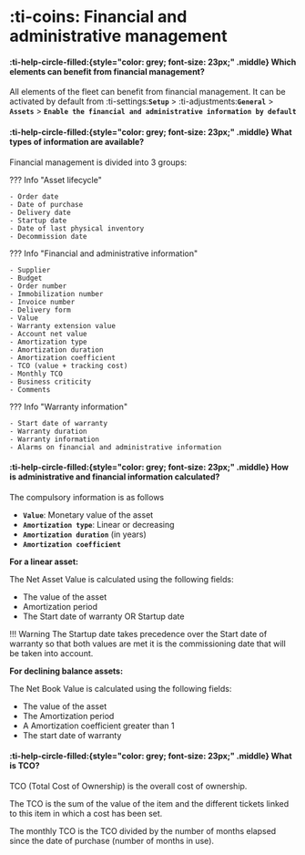# :ti-coins: Financial and administrative management

#### :ti-help-circle-filled:{style="color: grey; font-size: 23px;" .middle} Which elements can benefit from financial management?

All elements of the fleet can benefit from financial management. It can be activated by default from :ti-settings:**`Setup`** > :ti-adjustments:**`General`** > **`Assets`** > **`Enable the financial and administrative information by default`**

#### :ti-help-circle-filled:{style="color: grey; font-size: 23px;" .middle} What types of information are available?

Financial management is divided into 3 groups:

??? Info "Asset lifecycle"

```
- Order date
- Date of purchase
- Delivery date
- Startup date
- Date of last physical inventory
- Decommission date
```

??? Info "Financial and administrative information"

```
- Supplier
- Budget
- Order number
- Immobilization number
- Invoice number
- Delivery form
- Value
- Warranty extension value
- Account net value
- Amortization type
- Amortization duration
- Amortization coefficient
- TCO (value + tracking cost)
- Monthly TCO
- Business criticity
- Comments
```

??? Info "Warranty information"

```
- Start date of warranty
- Warranty duration
- Warranty information
- Alarms on financial and administrative information
```

#### :ti-help-circle-filled:{style="color: grey; font-size: 23px;" .middle} How is administrative and financial information calculated?

The compulsory information is as follows

* **`Value`**: Monetary value of the asset
* **`Amortization type`**: Linear or decreasing
* **`Amortization duration`** (in years)
* **`Amortization coefficient`**

**For a linear asset:**

The Net Asset Value is calculated using the following fields:

* The value of the asset
* Amortization period
* The Start date of warranty OR Startup date

!!! Warning The Startup date takes precedence over the Start date of warranty so that both values are met it is the commissioning date that will be taken into account.

**For declining balance assets:**

The Net Book Value is calculated using the following fields:

* The value of the asset
* The Amortization period
* A Amortization coefficient greater than 1
* The start date of warranty

#### :ti-help-circle-filled:{style="color: grey; font-size: 23px;" .middle} What is TCO?

TCO (Total Cost of Ownership) is the overall cost of ownership.

The TCO is the sum of the value of the item and the different tickets linked to this item in which a cost has been set.

The monthly TCO is the TCO divided by the number of months elapsed since the date of purchase (number of months in use).
